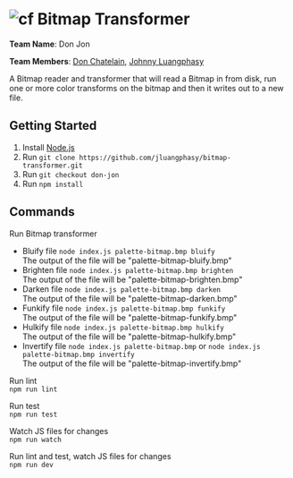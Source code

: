 # ![cf](http://i.imgur.com/7v5ASc8.png) Bitmap Transformer

__Team Name__: Don Jon

__Team Members__: [Don Chatelain](https://github.com/DonChatelain), [Johnny Luangphasy](https://github.com/jluangphasy)

A Bitmap reader and transformer that will read a Bitmap in from disk, run one or more color transforms on the bitmap and then it writes out to a new file.

## Getting Started

1. Install [Node.js](https://nodejs.org/en/)
2. Run `git clone https://github.com/jluangphasy/bitmap-transformer.git`
3. Run `git checkout don-jon`
4. Run `npm install`

## Commands

Run Bitmap transformer  
- Bluify file `node index.js palette-bitmap.bmp bluify`  
  The output of the file will be "palette-bitmap-bluify.bmp"
- Brighten file `node index.js palette-bitmap.bmp brighten`  
  The output of the file will be "palette-bitmap-brighten.bmp"
- Darken file `node index.js palette-bitmap.bmp darken`  
  The output of the file will be "palette-bitmap-darken.bmp"
- Funkify file `node index.js palette-bitmap.bmp funkify`  
  The output of the file will be "palette-bitmap-funkify.bmp"
- Hulkify file `node index.js palette-bitmap.bmp hulkify`  
  The output of the file will be "palette-bitmap-hulkify.bmp"
- Invertify file `node index.js palette-bitmap.bmp` or `node index.js palette-bitmap.bmp invertify`  
  The output of the file will be "palette-bitmap-invertify.bmp"

Run lint  
`npm run lint`

Run test  
`npm run test`

Watch JS files for changes  
`npm run watch`

Run lint and test, watch JS files for changes  
`npm run dev`
